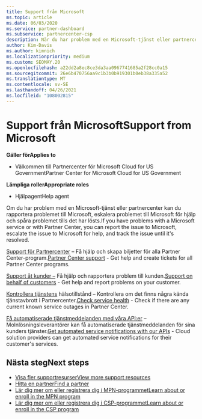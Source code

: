 ```yaml
---
title: Support från Microsoft
ms.topic: article
ms.date: 06/03/2020
ms.service: partner-dashboard
ms.subservice: partnercenter-csp
description: När du har problem med en Microsoft-tjänst eller partnercenter kan du eskalera till Microsoft för att få hjälp och spåra problemet tills det har lösts.
author: Kim-Davis
ms.author: kimnich
ms.localizationpriority: medium
ms.custom: SEOMAY.20
ms.openlocfilehash: a22dd2a8ec8ce3da3aa0967741685a2f28cc0a15
ms.sourcegitcommit: 26e6b470756aa9c1b3b0b919301b0eb38a335a52
ms.translationtype: MT
ms.contentlocale: sv-SE
ms.lasthandoff: 04/26/2021
ms.locfileid: "108002815"
---
```

# <a name="support-from-microsoft"></a><span data-ttu-id="ae17e-103">Support från Microsoft</span><span class="sxs-lookup"><span data-stu-id="ae17e-103">Support from Microsoft</span></span>

<span data-ttu-id="ae17e-104">**Gäller för**</span><span class="sxs-lookup"><span data-stu-id="ae17e-104">**Applies to**</span></span>

- <span data-ttu-id="ae17e-105">Välkommen till Partnercenter för Microsoft Cloud for US Government</span><span class="sxs-lookup"><span data-stu-id="ae17e-105">Partner Center for Microsoft Cloud for US Government</span></span>

<span data-ttu-id="ae17e-106">**Lämpliga roller**</span><span class="sxs-lookup"><span data-stu-id="ae17e-106">**Appropriate roles**</span></span>

- <span data-ttu-id="ae17e-107">Hjälpagent</span><span class="sxs-lookup"><span data-stu-id="ae17e-107">Help agent</span></span>

<span data-ttu-id="ae17e-108">Om du har problem med en Microsoft-tjänst eller partnercenter kan du rapportera problemet till Microsoft, eskalera problemet till Microsoft för hjälp och spåra problemet tills det har lösts.</span><span class="sxs-lookup"><span data-stu-id="ae17e-108">If you have problems with a Microsoft service or with Partner Center, you can report the issue to Microsoft, escalate the issue to Microsoft for help, and track the issue until it's resolved.</span></span>

<span data-ttu-id="ae17e-109">[Support för Partnercenter](report-problems-with-partner-center.md) – Få hjälp och skapa biljetter för alla Partner Center-program.</span><span class="sxs-lookup"><span data-stu-id="ae17e-109">[Partner Center support](report-problems-with-partner-center.md) - Get help and create tickets for all Partner Center programs.</span></span>

<span data-ttu-id="ae17e-110">[Support åt kunder –](report-problems-on-behalf-of-a-customer.md) Få hjälp och rapportera problem till kunden.</span><span class="sxs-lookup"><span data-stu-id="ae17e-110">[Support on behalf of customers](report-problems-on-behalf-of-a-customer.md) - Get help and report problems on your customer.</span></span>

<span data-ttu-id="ae17e-111">[Kontrollera tjänstens](check-service-health.md) hälsotillstånd – Kontrollera om det finns några kända tjänstavbrott i Partnercenter.</span><span class="sxs-lookup"><span data-stu-id="ae17e-111">[Check service health](check-service-health.md) - Check if there are any current known service outages in Partner Center.</span></span>

<span data-ttu-id="ae17e-112">[Få automatiserade tjänstmeddelanden med våra API:er](get-automated-service-notifications-with-our-apis.md) – Molnlösningsleverantörer kan få automatiserade tjänstmeddelanden för sina kunders tjänster.</span><span class="sxs-lookup"><span data-stu-id="ae17e-112">[Get automated service notifications with our APIs](get-automated-service-notifications-with-our-apis.md) - Cloud solution providers can get automated service notifications for their customer's services.</span></span>

## <a name="next-steps"></a><span data-ttu-id="ae17e-113">Nästa steg</span><span class="sxs-lookup"><span data-stu-id="ae17e-113">Next steps</span></span>

- [<span data-ttu-id="ae17e-114">Visa fler supportresurser</span><span class="sxs-lookup"><span data-stu-id="ae17e-114">View more support resources</span></span>](https://partner.microsoft.com/support/?stage=1)
- [<span data-ttu-id="ae17e-115">Hitta en partner</span><span class="sxs-lookup"><span data-stu-id="ae17e-115">Find a partner</span></span>](find-a-partner.md)
- [<span data-ttu-id="ae17e-116">Lär dig mer om eller registrera dig i MPN-programmet</span><span class="sxs-lookup"><span data-stu-id="ae17e-116">Learn about or enroll in the MPN program</span></span>](https://partner.microsoft.com/membership)
- [<span data-ttu-id="ae17e-117">Lär dig mer om eller registrera dig i CSP-programmet</span><span class="sxs-lookup"><span data-stu-id="ae17e-117">Learn about or enroll in the CSP program</span></span>](https://partner.microsoft.com/membership/cloud-solution-provider)
